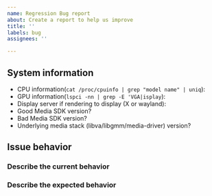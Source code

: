 ```yaml
---
name: Regression Bug report
about: Create a report to help us improve
title: ''
labels: bug
assignees: ''

---
```


## System information
- CPU information(`cat /proc/cpuinfo | grep "model name" | uniq`):
- GPU information(`lspci -nn | grep -E 'VGA|isplay`):
- Display server if rendering to display (X or wayland):
- Good Media SDK version?
- Bad Media SDK version?
- Underlying media stack (libva/libgmm/media-driver) version?

## Issue behavior
### Describe the current behavior

### Describe the expected behavior
